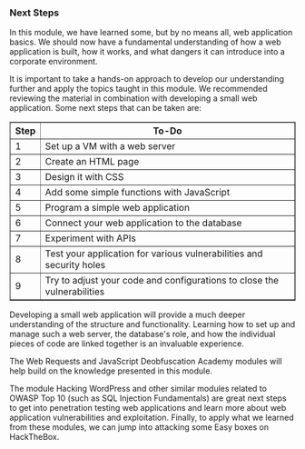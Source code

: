 <h3>Next Steps</h3>

In this module, we have learned some, but by no means all, web application basics. We should now have a fundamental understanding of how a web application is built, how it works, and what dangers it can introduce into a corporate environment.

It is important to take a hands-on approach to develop our understanding further and apply the topics taught in this module. We recommended reviewing the material in combination with developing a small web application. Some next steps that can be taken are:

<table border="1" cellpadding="6" cellspacing="0">
  <thead>
    <tr>
      <th>Step</th>
      <th>To-Do</th>
    </tr>
  </thead>
  <tbody>
    <tr>
      <td>1</td>
      <td>Set up a VM with a web server</td>
    </tr>
    <tr>
      <td>2</td>
      <td>Create an HTML page</td>
    </tr>
    <tr>
      <td>3</td>
      <td>Design it with CSS</td>
    </tr>
    <tr>
      <td>4</td>
      <td>Add some simple functions with JavaScript</td>
    </tr>
    <tr>
      <td>5</td>
      <td>Program a simple web application</td>
    </tr>
    <tr>
      <td>6</td>
      <td>Connect your web application to the database</td>
    </tr>
    <tr>
      <td>7</td>
      <td>Experiment with APIs</td>
    </tr>
    <tr>
      <td>8</td>
      <td>Test your application for various vulnerabilities and security holes</td>
    </tr>
    <tr>
      <td>9</td>
      <td>Try to adjust your code and configurations to close the vulnerabilities</td>
    </tr>
  </tbody>
</table>

Developing a small web application will provide a much deeper understanding of the structure and functionality. Learning how to set up and manage such a web server, the database's role, and how the individual pieces of code are linked together is an invaluable experience.

The Web Requests and JavaScript Deobfuscation Academy modules will help build on the knowledge presented in this module.

The module Hacking WordPress and other similar modules related to OWASP Top 10 (such as SQL Injection Fundamentals) are great next steps to get into penetration testing web applications and learn more about web application vulnerabilities and exploitation. Finally, to apply what we learned from these modules, we can jump into attacking some Easy boxes on HackTheBox.
